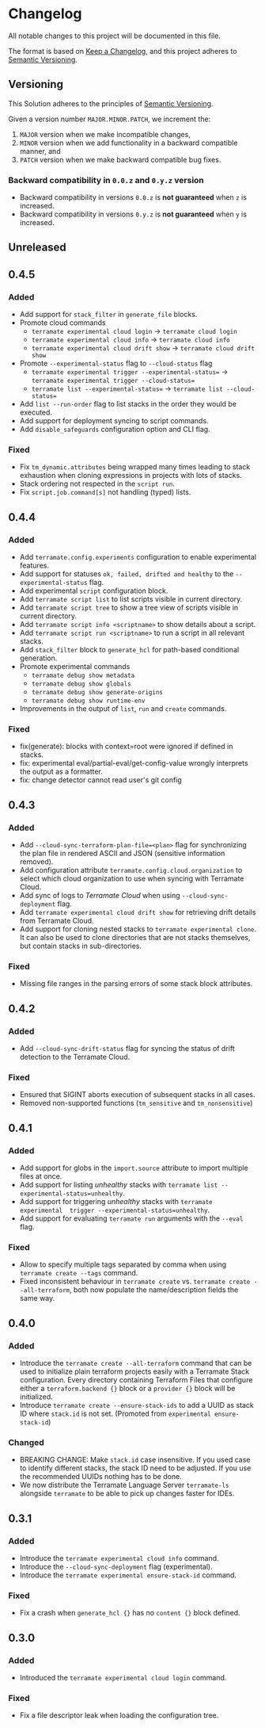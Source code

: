 # Changelog

All notable changes to this project will be documented in this file.

The format is based on [Keep a Changelog](https://keepachangelog.com/en/1.0.0/),
and this project adheres to [Semantic Versioning](https://semver.org/spec/v2.0.0.html).

## Versioning

This Solution adheres to the principles of [Semantic Versioning](https://semver.org/spec/v2.0.0.html).

Given a version number `MAJOR.MINOR.PATCH`, we increment the:

1. `MAJOR` version when we make incompatible changes,
2. `MINOR` version when we add functionality in a backward compatible manner, and
3. `PATCH` version when we make backward compatible bug fixes.

### Backward compatibility in `0.0.z` and `0.y.z` version

- Backward compatibility in versions `0.0.z` is **not guaranteed** when `z` is increased.
- Backward compatibility in versions `0.y.z` is **not guaranteed** when `y` is increased.

## Unreleased

## 0.4.5

### Added

- Add support for `stack_filter` in `generate_file` blocks.
- Promote cloud commands
  - `terramate experimental cloud login` -> `terramate cloud login`
  - `terramate experimental cloud info` -> `terramate cloud info`
  - `terramate experimental cloud drift show` -> `terramate cloud drift show`
- Promote `--experimental-status` flag to `--cloud-status` flag
  - `terramate experimental trigger --experimental-status=` -> `terramate experimental trigger --cloud-status=`
  - `terramate list --experimental-status=` -> `terramate list --cloud-status=`
- Add `list --run-order` flag to list stacks in the order they would be executed.
- Add support for deployment syncing to script commands.
- Add `disable_safeguards` configuration option and CLI flag.

### Fixed

- Fix `tm_dynamic.attributes` being wrapped many times leading to stack exhaustion when cloning expressions in projects with lots of stacks.
- Stack ordering not respected in the `script run`.
- Fix `script.job.command[s]` not handling (typed) lists.

## 0.4.4

### Added

- Add `terramate.config.experiments` configuration to enable experimental features.
- Add support for statuses `ok, failed, drifted and healthy` to the `--experimental-status` flag.
- Add experimental `script` configuration block.
- Add `terramate script list` to list scripts visible in current directory.
- Add `terramate script tree` to show a tree view of scripts visible in current directory.
- Add `terramate script info <scriptname>` to show details about a script.
- Add `terramate script run <scriptname>` to run a script in all relevant stacks.
- Add `stack_filter` block to `generate_hcl` for path-based conditional generation.
- Promote experimental commands
  - `terramate debug show metadata`
  - `terramate debug show globals`
  - `terramate debug show generate-origins`
  - `terramate debug show runtime-env`
- Improvements in the output of `list`, `run` and `create` commands.

### Fixed

- fix(generate): blocks with context=root were ignored if defined in stacks.
- fix: experimental eval/partial-eval/get-config-value wrongly interprets the output as a formatter.
- fix: change detector cannot read user's git config

## 0.4.3

### Added

- Add `--cloud-sync-terraform-plan-file=<plan>` flag for synchronizing the plan
file in rendered ASCII and JSON (sensitive information removed).
- Add configuration attribute `terramate.config.cloud.organization` to select which cloud organization to use when syncing with Terramate Cloud.
- Add sync of logs to _Terramate Cloud_ when using `--cloud-sync-deployment` flag.
- Add `terramate experimental cloud drift show` for retrieving drift details from Terramate Cloud.
- Add support for cloning nested stacks to `terramate experimental clone`. It can also be used to clone directories that
are not stacks themselves, but contain stacks in sub-directories.

### Fixed

- Missing file ranges in the parsing errors of some stack block attributes.

## 0.4.2

### Added

- Add `--cloud-sync-drift-status` flag for syncing the status of drift detection
  to the Terramate Cloud.

### Fixed

- Ensured that SIGINT aborts execution of subsequent stacks in all cases.
- Removed non-supported functions (`tm_sensitive` and `tm_nonsensitive`)

## 0.4.1

### Added

- Add support for globs in the `import.source` attribute to import multiple files at once.
- Add support for listing *unhealthy* stacks with `terramate list --experimental-status=unhealthy`.
- Add support for triggering *unhealthy* stacks with `terramate experimental  trigger --experimental-status=unhealthy`.
- Add support for evaluating `terramate run` arguments with the `--eval`
flag.

### Fixed

- Allow to specify multiple tags separated by comma when using `terramate create --tags` command.
- Fixed inconsistent behaviour in `terramate create` vs. `terramate create --all-terraform`, both now populate the name/description fields the same way.

## 0.4.0

### Added

- Introduce the `terramate create --all-terraform` command that can be used to initialize plain terraform projects easily with a Terramate Stack configuration.
  Every directory containing Terraform Files that configure either a `terraform.backend {}` block or a `provider {}` block will be initialized.
- Introduce `terramate create --ensure-stack-ids` to add a UUID as stack ID where `stack.id` is not set. (Promoted from `experimental ensure-stack-id`)

### Changed

- BREAKING CHANGE: Make `stack.id` case insensitive. If you used case to identify different stacks, the stack ID need to be adjusted. If you use the recommended UUIDs nothing has to be done.
- We now distribute the Terramate Language Server `terramate-ls` alongside `terramate` to be able to pick up changes faster for IDEs.

## 0.3.1

### Added

- Introduce the `terramate experimental cloud info` command.
- Introduce the `--cloud-sync-deployment` flag (experimental).
- Introduce the `terramate experimental ensure-stack-id` command.

### Fixed

- Fix a crash when `generate_hcl {}` has no `content {}` block defined.

## 0.3.0

### Added

- Introduced the `terramate experimental cloud login` command.

### Fixed

- Fix a file descriptor leak when loading the configuration tree.
